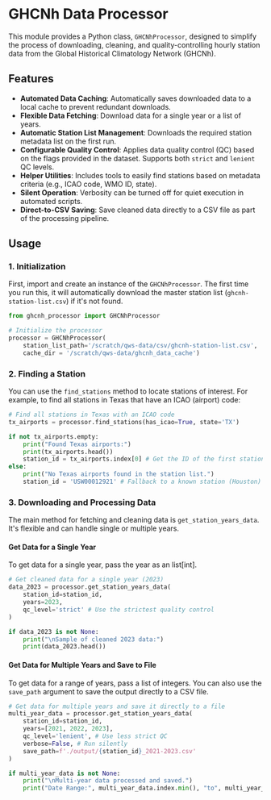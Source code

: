 # GHCNh Data Processor

This module provides a Python class, `GHCNhProcessor`, designed to simplify the process of downloading, cleaning, and quality-controlling hourly station data from the Global Historical Climatology Network (GHCNh).

## Features

- **Automated Data Caching**: Automatically saves downloaded data to a local cache to prevent redundant downloads.
- **Flexible Data Fetching**: Download data for a single year or a list of years.
- **Automatic Station List Management**: Downloads the required station metadata list on the first run.
- **Configurable Quality Control**: Applies data quality control (QC) based on the flags provided in the dataset. Supports both `strict` and `lenient` QC levels.
- **Helper Utilities**: Includes tools to easily find stations based on metadata criteria (e.g., ICAO code, WMO ID, state).
- **Silent Operation**: Verbosity can be turned off for quiet execution in automated scripts.
- **Direct-to-CSV Saving**: Save cleaned data directly to a CSV file as part of the processing pipeline.

## Usage

### 1. Initialization

First, import and create an instance of the `GHCNhProcessor`. The first time you run this, it will automatically download the master station list (`ghcnh-station-list.csv`) if it's not found.

```python
from ghcnh_processor import GHCNhProcessor

# Initialize the processor
processor = GHCNhProcessor(
    station_list_path='/scratch/qws-data/csv/ghcnh-station-list.csv',
    cache_dir = '/scratch/qws-data/ghcnh_data_cache')
```

### 2. Finding a Station

You can use the `find_stations` method to locate stations of interest. For example, to find all stations in Texas that have an ICAO (airport) code:

```python
# Find all stations in Texas with an ICAO code
tx_airports = processor.find_stations(has_icao=True, state='TX')

if not tx_airports.empty:
    print("Found Texas airports:")
    print(tx_airports.head())
    station_id = tx_airports.index[0] # Get the ID of the first station
else:
    print("No Texas airports found in the station list.")
    station_id = 'USW00012921' # Fallback to a known station (Houston)
```

### 3. Downloading and Processing Data

The main method for fetching and cleaning data is `get_station_years_data`. It's flexible and can handle single or multiple years.

#### Get Data for a Single Year

To get data for a single year, pass the year as an list[int].

```python
# Get cleaned data for a single year (2023)
data_2023 = processor.get_station_years_data(
    station_id=station_id,
    years=2023,
    qc_level='strict' # Use the strictest quality control
)

if data_2023 is not None:
    print("\nSample of cleaned 2023 data:")
    print(data_2023.head())
```

#### Get Data for Multiple Years and Save to File

To get data for a range of years, pass a list of integers. You can also use the `save_path` argument to save the output directly to a CSV file.

```python
# Get data for multiple years and save it directly to a file
multi_year_data = processor.get_station_years_data(
    station_id=station_id,
    years=[2021, 2022, 2023],
    qc_level='lenient', # Use less strict QC
    verbose=False, # Run silently
    save_path=f'./output/{station_id}_2021-2023.csv'
)

if multi_year_data is not None:
    print("\nMulti-year data processed and saved.")
    print("Date Range:", multi_year_data.index.min(), "to", multi_year_data.index.max())
```
